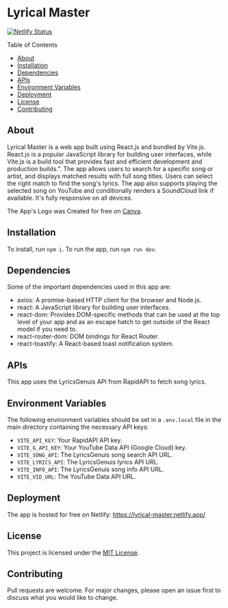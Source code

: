 # Lyrical Master

[![Netlify Status](https://api.netlify.com/api/v1/badges/99640e77-e844-40c6-abc2-f82195731224/deploy-status)](https://app.netlify.com/sites/lyrical-master/deploys)

Table of Contents

- [About](#about)
- [Installation](#installation)
- [Dependencies](#dependencies)
- [APIs](#apis)
- [Environment Variables](#environment-variables)
- [Deployment](#deployment)
- [License](#license)
- [Contributing](#contributing)

## About

Lyrical Master is a web app built using React.js and bundled by Vite.js. React.js is a popular JavaScript library for building user interfaces, while Vite.js is a build tool that provides fast and efficient development and production builds.”.
The app allows users to search for a specific song or artist, and displays matched results with full song titles. Users can select the right match to find the song's lyrics. The app also supports playing the selected song on YouTube and conditionally renders a SoundCloud link if available. It's fully responsive on all devices.

The App's Logo was Created for free on [Canva](https://www.canva.com/).

## Installation

To install, run `npm i`.
To run the app, run `npm run dev`.

## Dependencies

Some of the important dependencies used in this app are:

- axios: A promise-based HTTP client for the browser and Node.js.
- react: A JavaScript library for building user interfaces.
- react-dom: Provides DOM-specific methods that can be used at the top level of your app and as an escape hatch to get outside of the React model if you need to.
- react-router-dom: DOM bindings for React Router.
- react-toastify: A React-based toast notification system.

## APIs

This app uses the LyricsGenuis API from RapidAPI to fetch song lyrics.

## Environment Variables

The following environment variables should be set in a `.env.local` file in the main directory containing the necessary API keys:

- `VITE_API_KEY`: Your RapidAPI API key.
- `VITE_G_API_KEY`: Your YouTube Data API (Google Cloud) key.
- `VITE_SONG_API`: The LyricsGenuis song search API URL.
- `VITE_LYRICS_API`: The LyricsGenuis lyrics API URL.
- `VITE_INFO_API`: The LyricsGenuis song info API URL.
- `VITE_VID_URL`: The YouTube Data API URL.

## Deployment

The app is hosted for free on Netlify: https://lyrical-master.netlify.app/

## License

This project is licensed under the [MIT License](LICENSE).

## Contributing

Pull requests are welcome. For major changes, please open an issue first to discuss what you would like to change.
